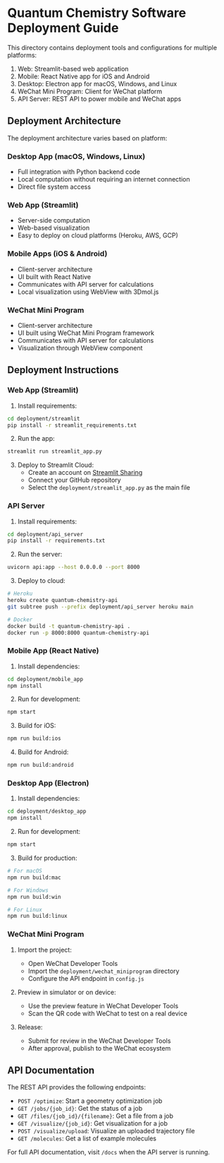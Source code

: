 # Quantum Chemistry Software Deployment Guide

This directory contains deployment tools and configurations for multiple platforms:

1. Web: Streamlit-based web application
2. Mobile: React Native app for iOS and Android
3. Desktop: Electron app for macOS, Windows, and Linux
4. WeChat Mini Program: Client for WeChat platform
5. API Server: REST API to power mobile and WeChat apps

## Deployment Architecture

The deployment architecture varies based on platform:

### Desktop App (macOS, Windows, Linux)
- Full integration with Python backend code
- Local computation without requiring an internet connection
- Direct file system access

### Web App (Streamlit)
- Server-side computation
- Web-based visualization
- Easy to deploy on cloud platforms (Heroku, AWS, GCP)

### Mobile Apps (iOS & Android)
- Client-server architecture
- UI built with React Native
- Communicates with API server for calculations
- Local visualization using WebView with 3Dmol.js

### WeChat Mini Program
- Client-server architecture
- UI built using WeChat Mini Program framework
- Communicates with API server for calculations
- Visualization through WebView component

## Deployment Instructions

### Web App (Streamlit)

1. Install requirements:
```bash
cd deployment/streamlit
pip install -r streamlit_requirements.txt
```

2. Run the app:
```bash
streamlit run streamlit_app.py
```

3. Deploy to Streamlit Cloud:
   - Create an account on [Streamlit Sharing](https://streamlit.io/sharing)
   - Connect your GitHub repository
   - Select the `deployment/streamlit_app.py` as the main file

### API Server

1. Install requirements:
```bash
cd deployment/api_server
pip install -r requirements.txt
```

2. Run the server:
```bash
uvicorn api:app --host 0.0.0.0 --port 8000
```

3. Deploy to cloud:
```bash
# Heroku
heroku create quantum-chemistry-api
git subtree push --prefix deployment/api_server heroku main

# Docker
docker build -t quantum-chemistry-api .
docker run -p 8000:8000 quantum-chemistry-api
```

### Mobile App (React Native)

1. Install dependencies:
```bash
cd deployment/mobile_app
npm install
```

2. Run for development:
```bash
npm start
```

3. Build for iOS:
```bash
npm run build:ios
```

4. Build for Android:
```bash
npm run build:android
```

### Desktop App (Electron)

1. Install dependencies:
```bash
cd deployment/desktop_app
npm install
```

2. Run for development:
```bash
npm start
```

3. Build for production:
```bash
# For macOS
npm run build:mac

# For Windows
npm run build:win

# For Linux
npm run build:linux
```

### WeChat Mini Program

1. Import the project:
   - Open WeChat Developer Tools
   - Import the `deployment/wechat_miniprogram` directory
   - Configure the API endpoint in `config.js`

2. Preview in simulator or on device:
   - Use the preview feature in WeChat Developer Tools
   - Scan the QR code with WeChat to test on a real device

3. Release:
   - Submit for review in the WeChat Developer Tools
   - After approval, publish to the WeChat ecosystem

## API Documentation

The REST API provides the following endpoints:

- `POST /optimize`: Start a geometry optimization job
- `GET /jobs/{job_id}`: Get the status of a job
- `GET /files/{job_id}/{filename}`: Get a file from a job
- `GET /visualize/{job_id}`: Get visualization for a job
- `POST /visualize/upload`: Visualize an uploaded trajectory file
- `GET /molecules`: Get a list of example molecules

For full API documentation, visit `/docs` when the API server is running.
